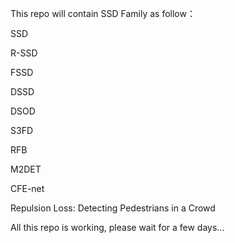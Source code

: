 This repo will contain SSD Family as follow：

SSD

R-SSD

FSSD

DSSD

DSOD

S3FD

RFB

M2DET

CFE-net

Repulsion Loss: Detecting Pedestrians in a Crowd

All this repo is working, please wait for a few days...
